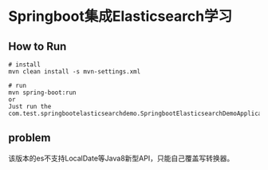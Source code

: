 Springboot集成Elasticsearch学习
============================


## How to Run

```
# install
mvn clean install -s mvn-settings.xml

# run
mvn spring-boot:run  
or
Just run the com.test.springbootelasticsearchdemo.SpringbootElasticsearchDemoApplication.main

```

## problem

该版本的es不支持LocalDate等Java8新型API，只能自己覆盖写转换器。